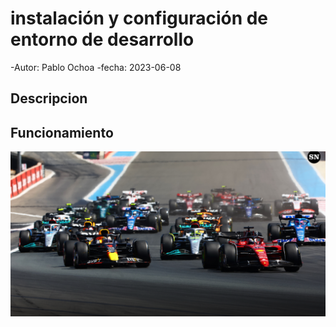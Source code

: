 # instalación y configuración de entorno de desarrollo

-Autor: Pablo Ochoa 
-fecha: 2023-06-08

## Descripcion 

## Funcionamiento
![](img/f1.png)